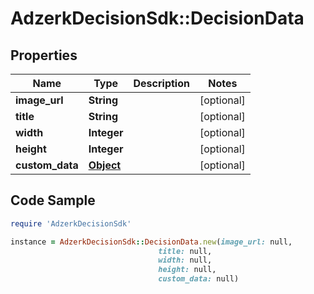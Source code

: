# AdzerkDecisionSdk::DecisionData

## Properties

Name | Type | Description | Notes
------------ | ------------- | ------------- | -------------
**image_url** | **String** |  | [optional] 
**title** | **String** |  | [optional] 
**width** | **Integer** |  | [optional] 
**height** | **Integer** |  | [optional] 
**custom_data** | [**Object**](.md) |  | [optional] 

## Code Sample

```ruby
require 'AdzerkDecisionSdk'

instance = AdzerkDecisionSdk::DecisionData.new(image_url: null,
                                 title: null,
                                 width: null,
                                 height: null,
                                 custom_data: null)
```


